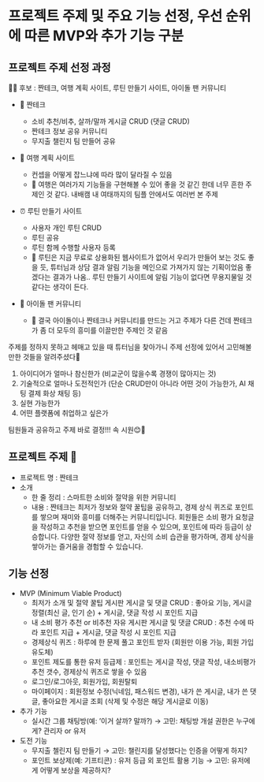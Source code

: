 # 프로젝트 주제 및 주요 기능 선정, 우선 순위에 따른 MVP와 추가 기능 구분

## 프로젝트 주제 선정 과정

🙋‍♂️ 후보 : 짠테크, 여행 계획 사이트, 루틴 만들기 사이트, 아이돌 팬 커뮤니티

- 🤑 짠테크

  - 소비 추천/비추, 살까/말까 게시글 CRUD (댓글 CRUD)
  - 짠테크 정보 공유 커뮤니티
  - 무지출 챌린지 팀 만들어 공유

- 🚃 여행 계획 사이트

  - 컨셉을 어떻게 잡느냐에 따라 많이 달라질 수 있음
  - 🤔 여행은 여러가지 기능들을 구현해볼 수 있어 좋을 것 같긴 한데 너무 흔한 주제인 것 같다. 내배캠 내 여태까지의 팀플 안에서도 여러번 본 주제

- ⏰ 루틴 만들기 사이트

  - 사용자 개인 루틴 CRUD
  - 루틴 공유
  - 루틴 함께 수행할 사용자 등록
  - 🤔 루틴은 지금 무료로 상용화된 웹사이트가 없어서 우리가 만들어 보는 것도 좋을 듯, 튜터님과 상담 결과 알림 기능을 메인으로 가져가지 않는 기획이었음 좋겠다는 결과가 나옴.. 루틴 만들기 사이트에 알림 기능이 없다면 무용지물일 것 같다는 생각이 든다.

- 💎 아이돌 팬 커뮤니티
  - 🤔 결국 아이돌이나 짠테크나 커뮤니티를 만드는 거고 주제가 다른 건데 짠테크가 좀 더 모두의 흥미를 이끌만한 주제인 것 같음

주제를 정하지 못하고 헤매고 있을 때 튜터님을 찾아가니 주제 선정에 있어서 고민해볼만한 것들을 알려주셨다🤍

1. 아이디어가 얼마나 참신한가 (비교군이 많을수록 경쟁이 많아지는 것)
2. 기술적으로 얼마나 도전적인가 (단순 CRUD만이 아니라 어떤 것이 가능한가, AI 채팅 결제 화상 채팅 등)
3. 실현 가능한가
4. 어떤 플랫폼에 취업하고 싶은가

팀원들과 공유하고 주제 바로 결정!!! 속 시원😊💨

## 프로젝트 주제 🎉

- 프로젝트 명 : 짠테크
- 소개
  - 한 줄 정리 : 스마트한 소비와 절약을 위한 커뮤니티
  - 내용 : 짠테크는 최저가 정보와 절약 꿀팁을 공유하고, 경제 상식 퀴즈로 포인트를 쌓으며 재미와 흥미를 더해주는 커뮤니티입니다. 회원들은 소비 평가 요청글을 작성하고 추천을 받으면 포인트를 얻을 수 있으며, 포인트에 따라 등급이 상승합니다. 다양한 절약 정보를 얻고, 자신의 소비 습관을 평가하며, 경제 상식을 쌓아가는 즐거움을 경험할 수 있습니다.

## 기능 선정

- MVP (Minimum Viable Product)
  - 최저가 소개 및 절약 꿀팁 게시판 게시글 및 댓글 CRUD : 좋아요 기능, 게시글 정렬(최신 글, 인기 순) + 게시글, 댓글 작성 시 포인트 지급
  - 내 소비 평가 추천 or 비추천 자유 게시판 게시글 및 댓글 CRUD : 추천 수에 따라 포인트 지급 + 게시글, 댓글 작성 시 포인트 지급
  - 경제상식 퀴즈 : 하루에 한 문제 풀고 포인트 받자 (회원만 이용 가능, 회원 가입 유도체)
  - 포인트 제도를 통한 유저 등급제 : 포인트는 게시글 작성, 댓글 작성, 내소비평가 추천 갯수, 경제상식 퀴즈로 쌓을 수 있음
  - 로그인/로그아웃, 회원가입, 회원탈퇴
  - 마이페이지 : 회원정보 수정(닉네임, 패스워드 변경), 내가 쓴 게시글, 내가 쓴 댓글, 좋아요한 게시글 조회 (삭제 및 수정은 해당 게시글로 이동)
- 추가 기능
  - 실시간 그룹 채팅방(예: ’이거 살까? 말까?) → 고민: 채팅방 개설 권한은 누구에게? 관리자 or 유저
- 도전 기능
  - 무지출 첼린지 팀 만들기 → 고민: 챌린지를 달성했다는 인증을 어떻게 하지?
  - 포인트 보상제(예: 기프티콘) : 유저 등급 외 포인트 활용 기능 → 고민: 유저에게 어떻게 보상을 제공하지?

